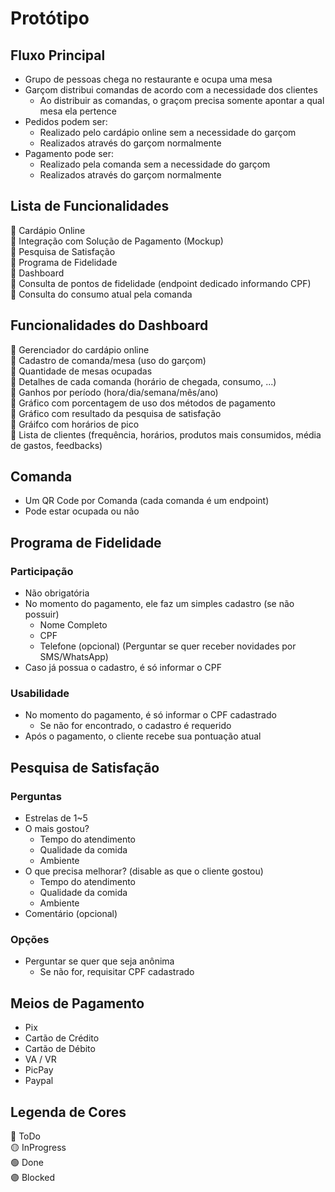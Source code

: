 # Protótipo

## Fluxo Principal

* Grupo de pessoas chega no restaurante e ocupa uma mesa
* Garçom distribui comandas de acordo com a necessidade dos clientes
  * Ao distribuir as comandas, o graçom precisa somente apontar a qual mesa ela pertence
* Pedidos podem ser:
  * Realizado pelo cardápio online sem a necessidade do garçom
  * Realizados através do garçom normalmente
* Pagamento pode ser:
  * Realizado pela comanda sem a necessidade do garçom
  * Realizados através do garçom normalmente

## Lista de Funcionalidades

:red_circle: Cardápio Online  
:red_circle: Integração com Solução de Pagamento (Mockup)  
:red_circle: Pesquisa de Satisfação  
:red_circle: Programa de Fidelidade  
:red_circle: Dashboard  
:red_circle: Consulta de pontos de fidelidade (endpoint dedicado informando CPF)  
:red_circle: Consulta do consumo atual pela comanda

## Funcionalidades do Dashboard

:red_circle: Gerenciador do cardápio online  
:red_circle: Cadastro de comanda/mesa (uso do garçom)  
:red_circle: Quantidade de mesas ocupadas  
:red_circle: Detalhes de cada comanda (horário de chegada, consumo, ...)  
:red_circle: Ganhos por período (hora/dia/semana/mês/ano)  
:red_circle: Gráfico com porcentagem de uso dos métodos de pagamento  
:red_circle: Gráfico com resultado da pesquisa de satisfação  
:red_circle: Gráifco com horários de pico  
:red_circle: Lista de clientes (frequência, horários, produtos mais consumidos, média de gastos, feedbacks)

## Comanda

* Um QR Code por Comanda (cada comanda é um endpoint)  
* Pode estar ocupada ou não

## Programa de Fidelidade

### Participação

* Não obrigatória
* No momento do pagamento, ele faz um simples cadastro (se não possuir)
  * Nome Completo
  * CPF
  * Telefone (opcional) (Perguntar se quer receber novidades por SMS/WhatsApp)
* Caso já possua o cadastro, é só informar o CPF

### Usabilidade

* No momento do pagamento, é só informar o CPF cadastrado
  * Se não for encontrado, o cadastro é requerido
* Após o pagamento, o cliente recebe sua pontuação atual

## Pesquisa de Satisfação

### Perguntas

* Estrelas de 1~5
* O mais gostou?
  * Tempo do atendimento
  * Qualidade da comida
  * Ambiente
* O que precisa melhorar? (disable as que o cliente gostou)
  * Tempo do atendimento
  * Qualidade da comida
  * Ambiente
* Comentário (opcional)

### Opções

* Perguntar se quer que seja anônima
  * Se não for, requisitar CPF cadastrado

## Meios de Pagamento

* Pix
* Cartão de Crédito
* Cartão de Débito
* VA / VR
* PicPay
* Paypal

## Legenda de Cores

:red_circle: ToDo  
:yellow_circle: InProgress  
:green_circle: Done  
:purple_circle: Blocked
